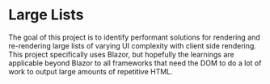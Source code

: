 # Large Lists
The goal of this project is to identify performant solutions for rendering and re-rendering large lists of varying UI complexity with client side rendering. This project specifically uses Blazor, but hopefully the learnings are applicable beyond Blazor to all frameworks that need the DOM to do a lot of work to output large amounts of repetitive HTML.